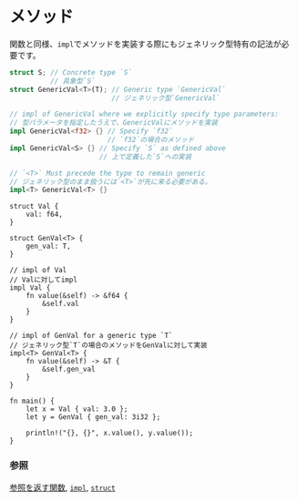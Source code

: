 <!--
# Implementation
-->
# メソッド

<!--
Similar to functions, implementations require care to remain generic.
-->
関数と同様、`impl`でメソッドを実装する際にもジェネリック型特有の記法が必要です。

```rust
struct S; // Concrete type `S`
          // 具象型`S`
struct GenericVal<T>(T); // Generic type `GenericVal`
                         // ジェネリック型`GenericVal`

// impl of GenericVal where we explicitly specify type parameters:
// 型パラメータを指定したうえで、GenericValにメソッドを実装
impl GenericVal<f32> {} // Specify `f32`
                        // `f32`の場合のメソッド
impl GenericVal<S> {} // Specify `S` as defined above
                      // 上で定義した`S`への実装

// `<T>` Must precede the type to remain generic
// ジェネリック型のまま扱うには`<T>`が先に来る必要がある。
impl<T> GenericVal<T> {}
```

```rust,editable
struct Val {
    val: f64,
}

struct GenVal<T> {
    gen_val: T,
}

// impl of Val
// Valに対してimpl
impl Val {
    fn value(&self) -> &f64 {
        &self.val
    }
}

// impl of GenVal for a generic type `T`
// ジェネリック型`T`の場合のメソッドをGenValに対して実装
impl<T> GenVal<T> {
    fn value(&self) -> &T {
        &self.gen_val
    }
}

fn main() {
    let x = Val { val: 3.0 };
    let y = GenVal { gen_val: 3i32 };

    println!("{}, {}", x.value(), y.value());
}
```

<!--
### See also:
-->
### 参照

<!--
[functions returning references][fn], [`impl`][methods], and [`struct`][structs]
-->
[参照を返す関数][fn], [`impl`][methods], [`struct`][structs]


[fn]: ../scope/lifetime/fn.md
[methods]: ../fn/methods.md
[specialization_plans]: https://blog.rust-lang.org/2015/05/11/traits.html#the-future
[structs]: ../custom_types/structs.md
